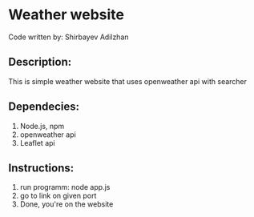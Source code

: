# Weather website
Code written by: Shirbayev Adilzhan

## Description:
This is simple weather website that uses openweather api with searcher

## Dependecies:
1. Node.js, npm
2. openweather api
3. Leaflet api

## Instructions:
1. run programm: node app.js
2. go to link on given port
3. Done, you're on the website